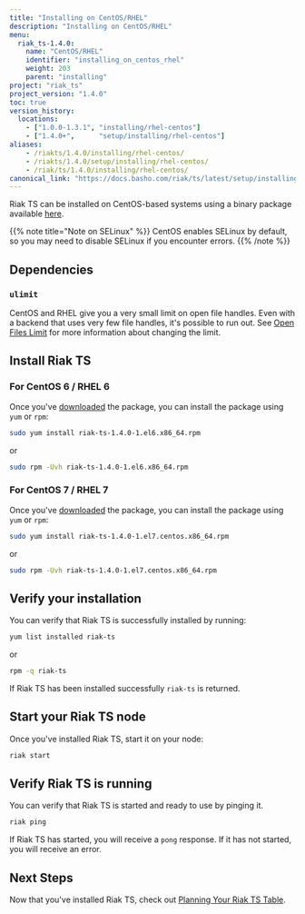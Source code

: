 ```yaml
---
title: "Installing on CentOS/RHEL"
description: "Installing on CentOS/RHEL"
menu:
  riak_ts-1.4.0:
    name: "CentOS/RHEL"
    identifier: "installing_on_centos_rhel"
    weight: 203
    parent: "installing"
project: "riak_ts"
project_version: "1.4.0"
toc: true
version_history:
  locations:
    - ["1.0.0-1.3.1", "installing/rhel-centos"]
    - ["1.4.0+",      "setup/installing/rhel-centos"]
aliases:
    - /riakts/1.4.0/installing/rhel-centos/
    - /riakts/1.4.0/setup/installing/rhel-centos/
    - /riak/ts/1.4.0/installing/rhel-centos/
canonical_link: "https://docs.basho.com/riak/ts/latest/setup/installing/rhel-centos/"
---
```


[download]: /riak/ts/1.4.0/downloads/
[openfileslimit]: /riak/kv/2.1.4/using/performance/open-files-limit
[planning]: /riak/ts/1.4.0/using/planning/


Riak TS can be installed on CentOS-based systems using a binary
package available [here][download].

{{% note title="Note on SELinux" %}}
CentOS enables SELinux by default, so you may need to disable SELinux if
you encounter errors.
{{% /note %}}


## Dependencies

### `ulimit`

CentOS and RHEL give you a very small limit on open file handles. Even with a
backend that uses very few file handles, it's possible to run out. See
[Open Files Limit][openfileslimit] for more information about changing the limit.


## Install Riak TS

### For CentOS 6 / RHEL 6

Once you've [downloaded][download] the package, you can install the package using `yum` or `rpm`:

```bash
sudo yum install riak-ts-1.4.0-1.el6.x86_64.rpm
```

or

```bash
sudo rpm -Uvh riak-ts-1.4.0-1.el6.x86_64.rpm
```


### For CentOS 7 / RHEL 7

Once you've [downloaded][download] the package, you can install the package using `yum` or `rpm`:

```bash
sudo yum install riak-ts-1.4.0-1.el7.centos.x86_64.rpm
```

or

```bash
sudo rpm -Uvh riak-ts-1.4.0-1.el7.centos.x86_64.rpm
```


## Verify your installation

You can verify that Riak TS is successfully installed by running: 

```bash
yum list installed riak-ts
```

or

```bash
rpm -q riak-ts
```

If Riak TS has been installed successfully `riak-ts` is returned.


## Start your Riak TS node

Once you've installed Riak TS, start it on your node:

```bash
riak start
```


## Verify Riak TS is running

You can verify that Riak TS is started and ready to use by pinging it.

```bash
riak ping
```

If Riak TS has started, you will receive a `pong` response. If it has not started, you will receive an error. 


## Next Steps

Now that you've installed Riak TS, check out [Planning Your Riak TS Table][planning].
